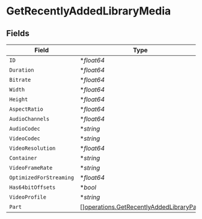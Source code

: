 # GetRecentlyAddedLibraryMedia


## Fields

| Field                                                                                              | Type                                                                                               | Required                                                                                           | Description                                                                                        | Example                                                                                            |
| -------------------------------------------------------------------------------------------------- | -------------------------------------------------------------------------------------------------- | -------------------------------------------------------------------------------------------------- | -------------------------------------------------------------------------------------------------- | -------------------------------------------------------------------------------------------------- |
| `ID`                                                                                               | **float64*                                                                                         | :heavy_minus_sign:                                                                                 | N/A                                                                                                | 120345                                                                                             |
| `Duration`                                                                                         | **float64*                                                                                         | :heavy_minus_sign:                                                                                 | N/A                                                                                                | 7474422                                                                                            |
| `Bitrate`                                                                                          | **float64*                                                                                         | :heavy_minus_sign:                                                                                 | N/A                                                                                                | 3623                                                                                               |
| `Width`                                                                                            | **float64*                                                                                         | :heavy_minus_sign:                                                                                 | N/A                                                                                                | 1920                                                                                               |
| `Height`                                                                                           | **float64*                                                                                         | :heavy_minus_sign:                                                                                 | N/A                                                                                                | 804                                                                                                |
| `AspectRatio`                                                                                      | **float64*                                                                                         | :heavy_minus_sign:                                                                                 | N/A                                                                                                | 2.35                                                                                               |
| `AudioChannels`                                                                                    | **float64*                                                                                         | :heavy_minus_sign:                                                                                 | N/A                                                                                                | 6                                                                                                  |
| `AudioCodec`                                                                                       | **string*                                                                                          | :heavy_minus_sign:                                                                                 | N/A                                                                                                | ac3                                                                                                |
| `VideoCodec`                                                                                       | **string*                                                                                          | :heavy_minus_sign:                                                                                 | N/A                                                                                                | h264                                                                                               |
| `VideoResolution`                                                                                  | **float64*                                                                                         | :heavy_minus_sign:                                                                                 | N/A                                                                                                | 1080                                                                                               |
| `Container`                                                                                        | **string*                                                                                          | :heavy_minus_sign:                                                                                 | N/A                                                                                                | mp4                                                                                                |
| `VideoFrameRate`                                                                                   | **string*                                                                                          | :heavy_minus_sign:                                                                                 | N/A                                                                                                | 24p                                                                                                |
| `OptimizedForStreaming`                                                                            | **float64*                                                                                         | :heavy_minus_sign:                                                                                 | N/A                                                                                                | 0                                                                                                  |
| `Has64bitOffsets`                                                                                  | **bool*                                                                                            | :heavy_minus_sign:                                                                                 | N/A                                                                                                |                                                                                                    |
| `VideoProfile`                                                                                     | **string*                                                                                          | :heavy_minus_sign:                                                                                 | N/A                                                                                                | high                                                                                               |
| `Part`                                                                                             | [][operations.GetRecentlyAddedLibraryPart](../../models/operations/getrecentlyaddedlibrarypart.md) | :heavy_minus_sign:                                                                                 | N/A                                                                                                |                                                                                                    |